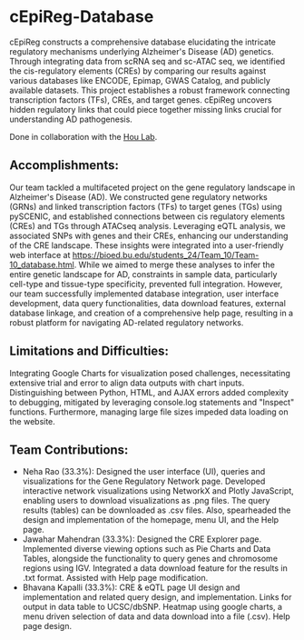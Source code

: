 # cEpiReg-Database

cEpiReg constructs a comprehensive database elucidating the intricate regulatory mechanisms underlying Alzheimer's Disease (AD) genetics. Through integrating data from scRNA seq and sc-ATAC seq, we identified the cis-regulatory elements (CREs) by comparing our results against various databases like ENCODE, Epimap, GWAS Catalog, and publicly available datasets. This project establishes a robust framework connecting transcription factors (TFs), CREs, and target genes. cEpiReg uncovers hidden regulatory links that could piece together missing links crucial for understanding AD pathogenesis.

Done in collaboration with the [Hou Lab](https://hougroup.xyz/). 

## Accomplishments:
Our team tackled a multifaceted project on the gene regulatory landscape in Alzheimer's Disease (AD). We constructed gene regulatory networks (GRNs) and linked transcription factors (TFs) to target genes
(TGs) using pySCENIC, and established connections between cis regulatory elements (CREs) and TGs through ATACseq analysis. Leveraging eQTL analysis, we associated SNPs with genes and their CREs, enhancing our understanding of the CRE landscape. These insights were integrated into a user-friendly web interface at https://bioed.bu.edu/students_24/Team_10/Team-10_database.html. While we aimed to merge these analyses to infer the entire genetic landscape for AD, constraints in sample data, particularly cell-type and tissue-type specificity, prevented full integration. However, our team successfully implemented database integration, user interface development, data query functionalities, data download features, external database linkage, and creation of a comprehensive help page, resulting in a robust platform for navigating AD-related regulatory networks.

## Limitations and Difficulties:
Integrating Google Charts for visualization posed challenges, necessitating extensive trial and error to align data outputs with chart inputs. Distinguishing between Python, HTML, and AJAX errors added complexity to debugging, mitigated by leveraging console.log statements and "Inspect" functions. Furthermore, managing large file sizes impeded data loading on the website.

## Team Contributions:
- Neha Rao (33.3%): Designed the user interface (UI), queries and visualizations for the Gene Regulatory Network page. Developed interactive network visualizations using NetworkX and Plotly JavaScript, enabling users to download visualizations as .png files. The query results (tables) can be downloaded as .csv files. Also, spearheaded the design and implementation of the homepage, menu UI, and the Help page.
- Jawahar Mahendran (33.3%): Designed the CRE Explorer page. Implemented diverse viewing options such as Pie Charts and Data Tables, alongside the functionality to query genes and chromosome regions using IGV. Integrated a data download feature for the results in .txt format. Assisted with Help page modification.
- Bhavana Kapalli (33.3%): CRE & eQTL page UI design and implementation and related query design, and implementation. Links for output in data table to UCSC/dbSNP. Heatmap using google charts, a menu driven selection of data and data download into a file (.csv). Help page design.
